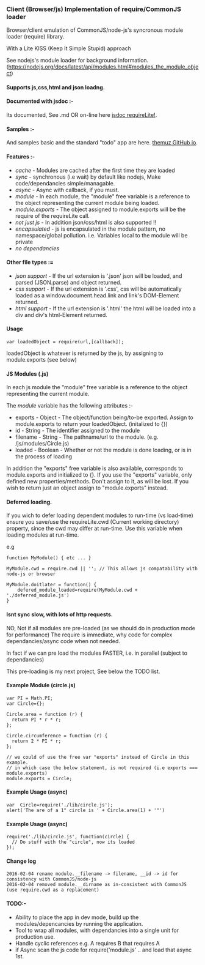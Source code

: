 ### Client (Browser/js) Implementation of require/CommonJS loader 

Browser/client emulation of CommonJS/node-js's syncronous module loader (require) library.

With a Lite KISS (Keep It Simple Stupid) approach

See nodejs's module loader for background information. (https://nodejs.org/docs/latest/api/modules.html#modules_the_module_object)

#### Supports js,css,html and json loadng.

#### Documented with jsdoc :-

Its documented, See .md OR on-line here [jsdoc requireLite!](http://themuz.github.io/jsdoc/module-requireLite.html).

#### Samples :-

And samples basic and the standard "todo" app are here. [themuz GitHub io](http://themuz.github.io/).


#### Features :-
- *cache* - Modules are cached after the first time they are loaded
- *sync* - synchronous (i.e wait) by default like nodejs, Make code/dependancies simple/managable.
- *async* - Async with callback, if you must. 
- *module* - In each module, the "module" free variable is a reference to the object representing the current module being loaded.
- *module.exports* - The object assigned to module.exports will be the require of the requireLite call.
- *not just js* - In addition json/css/html is also supported !!
- *encapsulated* - js is encapsulated in the module pattern, no namespace/global pollution. i.e. Variables local to the module will be private
- *no dependancies* 

#### Other file types :=

- *json support* - If the url extension is '.json' json will be loaded, and parsed (JSON.parse) and object returned.
- *css support* - If the url extension is '.css', css will be automatically loaded as a window.document.head.link and link's DOM-Element returned. 
- *html support* - If the url extension is '.html' the html will be loaded into a div and div's html-Element returned. 

#### Usage

    var loadedObject = require(url,[callback]);

loadedObject is whatever is returned by the js, by assigning to module.exports (see below)

#### JS Modules (.js)

In each js module the "module" free variable is a reference to the object representing the current module.

The *module* variable has the following attributes :-

- exports - Object - The object/function being/to-be exported. Assign to module.exports to return your loadedObject. (initalized to {})
- id - String - The identifier assigned to the module
- filename - String - The pathname/url to the module. (e.g. /js/modules/Circle.js)
- loaded - Boolean - Whether or not the module is done loading, or is in the process of loading

In addition the "exports" free variable is also available, corresponds to module.exports and initialized to {}. 
If you use the "exports" variable, only defined new properties/methods. 
Don't assign to it, as will be lost. If you wish to return
just an object assign to "module.exports" instead.

#### Deferred loading.

If you wich to defer loading dependent modules to run-time (vs load-time) ensure you save/use the 
requireLite.cwd (Current working directory) property, since the cwd may differ at run-time. 
Use this variable when loading modules at run-time.

e.g

    function MyModule() { etc ... }    

    MyModule.cwd = require.cwd || ''; // This allows js compatability with node-js or browser 

    MyModule.doitlater = function() {
        defered_module_loaded=require(MyModule.cwd + './deferred_module.js')
    }


#### Isnt sync slow, with lots of http requests.

NO, Not if  all modules are pre-loaded (as we should do in production mode for performance)
The require is immediate, why code for complex dependancies/async code when not needed.

In fact if we can pre load the modules FASTER, i.e. in parallel (subject to dependancies)

This pre-loading is my next project, See below the TODO list.


#### Example Module (circle.js)

    var PI = Math.PI;
    var Circle={}; 

    Circle.area = function (r) {
      return PI * r * r;
    };

    Circle.circumference = function (r) {
      return 2 * PI * r;
    };

    // we could of use the free var "exports" instead of Circle in this example.
    // in which case the below statement, is not required (i.e exports === module.exports)
    module.exports = Circle; 


#### Example Usage  (async)

    var  Circle=require('./lib/circle.js');
    alert('The are of a 1" circle is ' + Circle.area(1) + '"')

#### Example Usage  (async)

    require('./lib/circle.js', function(circle) {
      // Do stuff with the "circle", now its loaded   
    });

#### Change log

    2016-02-04 rename module.__filename -> filename, __id -> id for consistency with CommonJS/node-js
    2016-02-04 removed module.__dirname as in-consistent with CommonJS (use require.cwd as a replacement)


#### TODO:-
- Ability to place the app in dev mode, build up the modules/depencancies by running the application. 
- Tool to wrap all modules, with dependancies into a single unit for production use.
- Handle cyclic references e.g. A requires B that requires A
- if Async scan the js code for require('module.js' .. and load that async 1st.
